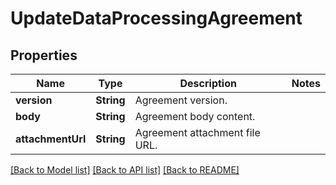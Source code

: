 # UpdateDataProcessingAgreement

## Properties
Name | Type | Description | Notes
------------ | ------------- | ------------- | -------------
**version** | **String** | Agreement version. | 
**body** | **String** | Agreement body content. | 
**attachmentUrl** | **String** | Agreement attachment file URL. | 

[[Back to Model list]](../README.md#documentation-for-models) [[Back to API list]](../README.md#documentation-for-api-endpoints) [[Back to README]](../README.md)



